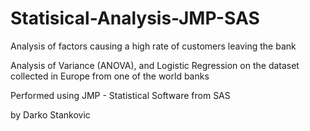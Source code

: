 # Statisical-Analysis-JMP-SAS

Analysis of factors causing a high rate of customers
leaving the bank

Analysis of Variance (ANOVA), and Logistic Regression on the dataset collected in
Europe from one of the world banks

Performed using JMP - Statistical Software from SAS

by Darko Stankovic